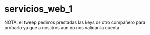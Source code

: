 # servicios_web_1

NOTA: el tweep pedimos prestadas las keys de otro compañero para probarlo ya que a nosotros aun no nos validan la cuenta

